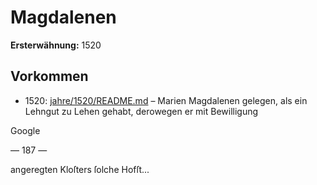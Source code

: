# Magdalenen

**Ersterwähnung:** 1520

## Vorkommen
- 1520: [jahre/1520/README.md](../jahre/1520/README.md) – Marien Magdalenen gelegen, als ein
Lehngut zu Lehen gehabt, derowegen er mit Bewilligung

Google


— 187 —

angeregten Kloſters ſolche Hofſt...
